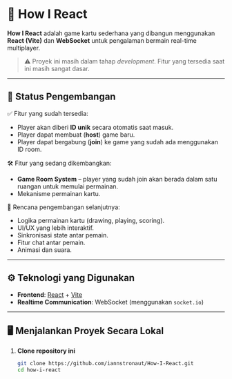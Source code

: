 # 🎴 How I React

**How I React** adalah game kartu sederhana yang dibangun menggunakan **React (Vite)** dan **WebSocket** untuk pengalaman bermain real-time multiplayer.

> ⚠️ Proyek ini masih dalam tahap *development*. Fitur yang tersedia saat ini masih sangat dasar.

---

## 🚧 Status Pengembangan

✅ Fitur yang sudah tersedia:
- Player akan diberi **ID unik** secara otomatis saat masuk.
- Player dapat membuat (**host**) game baru.
- Player dapat bergabung (**join**) ke game yang sudah ada menggunakan ID room.

🛠️ Fitur yang sedang dikembangkan:
- **Game Room System** – player yang sudah join akan berada dalam satu ruangan untuk memulai permainan.
- Mekanisme permainan kartu.

📌 Rencana pengembangan selanjutnya:
- Logika permainan kartu (drawing, playing, scoring).
- UI/UX yang lebih interaktif.
- Sinkronisasi state antar pemain.
- Fitur chat antar pemain.
- Animasi dan suara.

---

## ⚙️ Teknologi yang Digunakan

- **Frontend**: [React](https://reactjs.org/) + [Vite](https://vitejs.dev/)
- **Realtime Communication**: WebSocket (menggunakan `socket.io`)

---

## 🖥️ Menjalankan Proyek Secara Lokal

1. **Clone repository ini**
   ```bash
   git clone https://github.com/iannstronaut/How-I-React.git
   cd how-i-react
